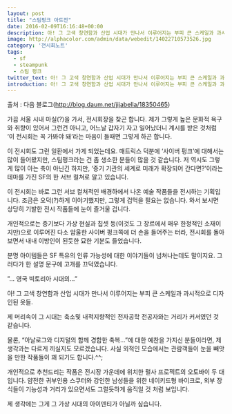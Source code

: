 ```yaml
---
layout: post
title: "스팀펑크 아트전"
date: 2016-02-09T16:16:48+00:00
description: 아! 그 고색 창연함과 산업 시대가 만나서 이루어지는 부피 큰 스케일과 과시적으로 디자인된 옷들.
image: http://alphacolor.com/admin/data/webedit/14022710573526.jpg
category: '전시회노트'  
tags:
  - sf
  - steampunk
  - 스팀 펑크
twitter_text: 아! 그 고색 창연함과 산업 시대가 만나서 이루어지는 부피 큰 스케일과 과시적으로 디자인된 옷들.
introduction: 아! 그 고색 창연함과 산업 시대가 만나서 이루어지는 부피 큰 스케일과 과시적으로 디자인된 옷들.
---
```


출처 : 다음 블로그(<a href="http://blog.daum.net/jijabella/18350465" target="_blank">http://blog.daum.net/jijabella/18350465</a>)

가끔 서울 시내 마실(?)을 가서, 전시회장을 찾곤 합니다. 제가 그렇게 높은 문화적 욕구와 취향이 있어서 그런건 아니고, 어느날 갑자기 자고 일어났더니 계시를 받은 것처럼 &#8216;이 전시회는 꼭 가봐야 돼&#8217;라는 마음이 들때면 그렇게 하곤 합니다.

이 전시회도 그런 일환에서 가게 되었는데요. 매트릭스 덕분에 &#8216;사이버 펑크&#8217;에 대해서는 많이 들어봤지만, 스팀펑크라는 건 좀 생소한 분들이 많을 것 같습니다. 저 역시도 그렇게 많이 아는 축이 아닌긴 하지만, &#8216;증기 기관의 세계로 미래가 확장되어 간다면?&#8217;이라는 테마를 가진 SF의 한 서브 컬쳐로 알고 있습니다.

이 전시회는 바로 그런 서브 컬쳐적인 배경하에서 나온 예술 작품들을 전시하는 기획입니다. 조금은 오덕(?)하게 이야기했지만, 그렇게 겁먹을 필요는 없습니다. 와서 보시면 상당히 기발한 전시 작품들에 눈이 즐거울 겁니다.

개인적으로는 증기보다 가상 현실과 칩셋 등(이것도 그 장르에서 매우 한정적인 소재이지만)으로 이루어진 다소 암울한 사이버 펑크쪽에 더 손을 들어주는 터라, 전시회를 돌아 보면서 내내 이방인이 된듯한 묘한 기분도 들었습니다.

분명 아이템들은 SF 특유의 인류 가능성에 대한 이야기들이 넘쳐나는데도 말이지요. 그러다가 한 설명 문구에 고개를 끄덕였습니다.

&#8221;&#8230; 영국 빅토리아 시대의&#8230;&#8221;

아! 그 고색 창연함과 산업 시대가 만나서 이루어지는 부피 큰 스케일과 과시적으로 디자인된 옷들.

제 머리속이 그 시대는 축소및 내적지향적인 전자공학 전공자와는 거리가 커서였던 것 같습니다.

물론, &#8220;아날로그와 디지털의 함께 경함한 축복&#8230;&#8221;에 대한 예찬을 가지신 분들이라면, 제 생각과는 다르게 끼실지도 모르겠습니다. 사실 외적인 모습에서는 관람객들이 눈을 빼앗을 만한 작품들이 꽤 되기도 합니다.^^;

개인적으로 추천드리는 작품은 전시장 가운데에 위치한 펄사 프로젝트의 오토바이 두 대입니다. 얌전한 귀부인용 스쿠터와 강인한 남성들을 위한 네이키드형 바이크로, 외부 장식들이 기능성과 거리가 있으면서도 그럴듯하게 움직일 것 처럼 보입니다.

제 생각에는 그게 그 가상 시대의 아이덴티가 아닐까 싶습니다.